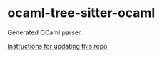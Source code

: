 # ocaml-tree-sitter-ocaml

Generated OCaml parser.

[Instructions for updating this repo](https://github.com/returntocorp/ocaml-tree-sitter-languages/blob/master/doc/release.md)
